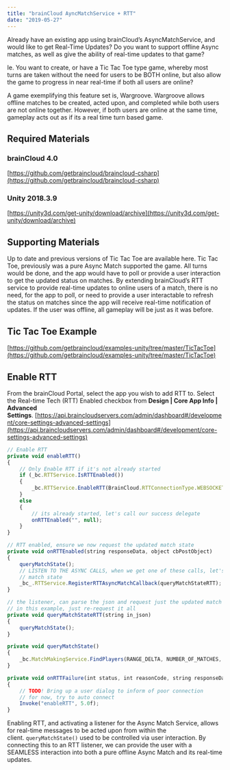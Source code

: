 ```yaml
---
title: "brainCloud AyncMatchService + RTT"
date: "2019-05-27"
---
```


Already have an existing app using brainCloud’s AsyncMatchService, and would like to get Real-Time Updates? Do you want to support offline Async matches, as well as give the ability of real-time updates to that game?

Ie. You want to create, or have a Tic Tac Toe type game, whereby most turns are taken without the need for users to be BOTH online, but also allow the game to progress in near real-time if both all users are online?

A game exemplifying this feature set is, Wargroove. Wargroove allows offline matches to be created, acted upon, and completed while both users are not online together. However, if both users are online at the same time, gameplay acts out as if its a real time turn based game.

## Required Materials

### brainCloud 4.0

[https://github.com/getbraincloud/braincloud-csharp](https://github.com/getbraincloud/braincloud-csharp)

### Unity 2018.3.9

[https://unity3d.com/get-unity/download/archive](https://unity3d.com/get-unity/download/archive)

## Supporting Materials

Up to date and previous versions of Tic Tac Toe are available here. Tic Tac Toe, previously was a pure Async Match supported the game. All turns would be done, and the app would have to poll or provide a user interaction to get the updated status on matches. By extending brainCloud’s RTT service to provide real-time updates to online users of a match, there is no need, for the app to poll, or need to provide a user interactable to refresh the status on matches since the app will receive real-time notification of updates. If the user was offline, all gameplay will be just as it was before.

## Tic Tac Toe Example

[https://github.com/getbraincloud/examples-unity/tree/master/TicTacToe](https://github.com/getbraincloud/examples-unity/tree/master/TicTacToe)

## Enable RTT

From the brainCloud Portal, select the app you wish to add RTT to. Select the Real-time Tech (RTT) Enabled checkbox from **Design | Core App Info | Advanced Settings**. [https://api.braincloudservers.com/admin/dashboard#/development/core-settings-advanced-settings](https://api.braincloudservers.com/admin/dashboard#/development/core-settings-advanced-settings)

```js
// Enable RTT
private void enableRTT()
{
    // Only Enable RTT if it's not already started
    if (_bc.RTTService.IsRTTEnabled())
    {
        _bc.RTTService.EnableRTT(BrainCloud.RTTConnectionType.WEBSOCKET, onRTTEnabled, onRTTFailure);
    }
    else
    {
        // its already started, let's call our success delegate
        onRTTEnabled("", null);
    }
}

// RTT enabled, ensure we now request the updated match state
private void onRTTEnabled(string responseData, object cbPostObject)
{
    queryMatchState();
    // LISTEN TO THE ASYNC CALLS, when we get one of these calls, let's just refresh
    // match state
    _bc_.RTTService.RegisterRTTAsyncMatchCallback(queryMatchStateRTT);
}

// the listener, can parse the json and request just the updated match
// in this example, just re-request it all
private void queryMatchStateRTT(string in_json)
{
    queryMatchState();
}

private void queryMatchState()
{
    _bc.MatchMakingService.FindPlayers(RANGE_DELTA, NUMBER_OF_MATCHES, OnFindPlayers);
}

private void onRTTFailure(int status, int reasonCode, string responseData, object cbPostObject)
{
    // TODO! Bring up a user dialog to inform of poor connection
    // for now, try to auto connect
    Invoke("enableRTT", 5.0f);
}
```

Enabling RTT, and activating a listener for the Async Match Service, allows for real-time messages to be acted upon from within the client. `queryMatchState()` used to be controlled via user interaction. By connecting this to an RTT listener, we can provide the user with a SEAMLESS interaction into both a pure offline Async Match and its real-time updates.
